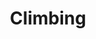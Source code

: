 ---
category: [climbing] #Category ID.
hue: var(--c-themeHueGreen) #Category hue. See note [1].
title: Climbing #Category title.
description: "personal progress, competition discussions, and outdoor adventures"
---